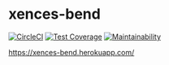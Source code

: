 # xences-bend

 [![CircleCI](https://circleci.com/gh/faksam/xences-bend.svg?style=svg)](https://circleci.com/gh/faksam/xences-bend) [![Test Coverage](https://api.codeclimate.com/v1/badges/32ead60f1c6295210b77/test_coverage)](https://codeclimate.com/github/faksam/xences-bend/test_coverage) [![Maintainability](https://api.codeclimate.com/v1/badges/32ead60f1c6295210b77/maintainability)](https://codeclimate.com/github/faksam/xences-bend/maintainability)

https://xences-bend.herokuapp.com/
